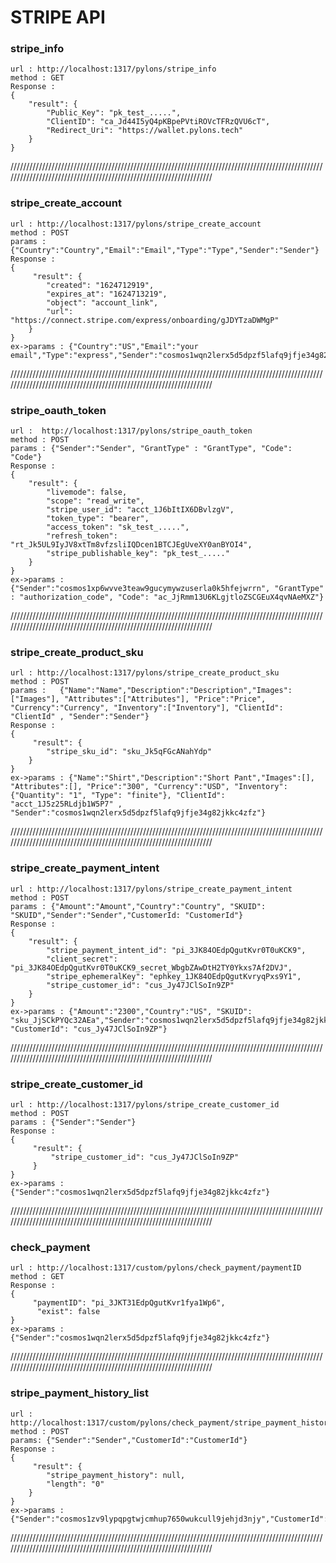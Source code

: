 # STRIPE API 
###  stripe_info  
    url : http://localhost:1317/pylons/stripe_info
    method : GET 
    Response : 
    {
        "result": {
            "Public_Key": "pk_test_.....",
            "ClientID": "ca_Jd44I5yQ4pKBpePVtiROVcTFRzQVU6cT",
            "Redirect_Uri": "https://wallet.pylons.tech"
        }
    } 
///////////////////////////////////////////////////////////////////////////////////////////////////////////////////////////////////////////////////////////////////
###  stripe_create_account  
    url : http://localhost:1317/pylons/stripe_create_account
    method : POST
    params : {"Country":"Country","Email":"Email","Type":"Type","Sender":"Sender"}
    Response : 
    {
         "result": {
	        "created": "1624712919",
	        "expires_at": "1624713219",
	        "object": "account_link",
	        "url": "https://connect.stripe.com/express/onboarding/gJDYTzaDWMgP"
	    }
    }
    ex->params : {"Country":"US","Email":"your email","Type":"express","Sender":"cosmos1wqn2lerx5d5dpzf5lafq9jfje34g82jkkc4zfz"}
///////////////////////////////////////////////////////////////////////////////////////////////////////////////////////////////////////////////////////////////////
###  stripe_oauth_token                
    url :  http://localhost:1317/pylons/stripe_oauth_token  
    method : POST
    params : {"Sender":"Sender", "GrantType" : "GrantType", "Code": "Code"}
    Response : 
    {
        "result": {
	        "livemode": false,
	        "scope": "read_write",
	        "stripe_user_id": "acct_1J6bItIX6DBvlzgV",
	        "token_type": "bearer",
	        "access_token": "sk_test_.....",
	        "refresh_token": "rt_Jk5UL9IyJV8xtTm8vfzsliIQDcen1BTCJEgUveXY0anBYOI4",
	        "stripe_publishable_key": "pk_test_....."
	    }
    }
    ex->params : {"Sender":"cosmos1xp6wvve3teaw9gucymywzuserla0k5hfejwrrn", "GrantType" : "authorization_code", "Code": "ac_JjRmm13U6KLgjtloZSCGEuX4qvNAeMXZ"}
///////////////////////////////////////////////////////////////////////////////////////////////////////////////////////////////////////////////////////////////////
 ###  stripe_create_product_sku  
    url : http://localhost:1317/pylons/stripe_create_product_sku
    method : POST
    params :   {"Name":"Name","Description":"Description","Images":["Images"], "Attributes":["Attributes"], "Price":"Price", "Currency":"Currency", "Inventory":["Inventory"], "ClientId": "ClientId" , "Sender":"Sender"}
    Response : 
    {
         "result": {
	        "stripe_sku_id": "sku_Jk5qFGcANahYdp"
	    }
    }
    ex->params : {"Name":"Shirt","Description":"Short Pant","Images":[], "Attributes":[], "Price":"300", "Currency":"USD", "Inventory":{"Quantity": "1", "Type": "finite"}, "ClientId": "acct_1J5z25RLdjb1W5P7" , "Sender":"cosmos1wqn2lerx5d5dpzf5lafq9jfje34g82jkkc4zfz"}
///////////////////////////////////////////////////////////////////////////////////////////////////////////////////////////////////////////////////////////////////
###  stripe_create_payment_intent  
    url : http://localhost:1317/pylons/stripe_create_payment_intent
    method : POST
    params : {"Amount":"Amount","Country":"Country", "SKUID": "SKUID","Sender":"Sender","CustomerId: "CustomerId"} 
    Response : 
    {
        "result": {
            "stripe_payment_intent_id": "pi_3JK84OEdpQgutKvr0T0uKCK9",
            "client_secret": "pi_3JK84OEdpQgutKvr0T0uKCK9_secret_WbgbZAwDtH2TY0Ykxs7Af2DVJ",
            "stripe_ephemeralKey": "ephkey_1JK84OEdpQgutKvryqPxs9Y1",
            "stripe_customer_id": "cus_Jy47JClSoIn9ZP"
        }
    }
    ex->params : {"Amount":"2300","Country":"US", "SKUID": "sku_JjSCkPYQc32AEa","Sender":"cosmos1wqn2lerx5d5dpzf5lafq9jfje34g82jkkc4zfz", "CustomerId": "cus_Jy47JClSoIn9ZP"} 
///////////////////////////////////////////////////////////////////////////////////////////////////////////////////////////////////////////////////////////////////
###  stripe_create_customer_id  
    url : http://localhost:1317/pylons/stripe_create_customer_id
    method : POST
    params : {"Sender":"Sender"} 
    Response : 
    {
         "result": {
             "stripe_customer_id": "cus_Jy47JClSoIn9ZP"
         }
    }
    ex->params : {"Sender":"cosmos1wqn2lerx5d5dpzf5lafq9jfje34g82jkkc4zfz"} 
///////////////////////////////////////////////////////////////////////////////////////////////////////////////////////////////////////////////////////////////////
###  check_payment  
    url : http://localhost:1317/custom/pylons/check_payment/paymentID
    method : GET 
    Response : 
    {
         "paymentID": "pi_3JKT31EdpQgutKvr1fya1Wp6",
          "exist": false
    }
    ex->params : {"Sender":"cosmos1wqn2lerx5d5dpzf5lafq9jfje34g82jkkc4zfz"} 
///////////////////////////////////////////////////////////////////////////////////////////////////////////////////////////////////////////////////////////////////
###  stripe_payment_history_list  
    url : http://localhost:1317/custom/pylons/check_payment/stripe_payment_history_list
    method : POST 
    params: {"Sender":"Sender","CustomerId":"CustomerId"} 
    Response : 
    {
         "result": {
            "stripe_payment_history": null,
            "length": "0"
        }
    }
    ex->params : {"Sender":"cosmos1zv9lypqpgtwjcmhup7650wukcull9jehjd3njy","CustomerId":"cus_JyPsIGUthoUKDk"} 
///////////////////////////////////////////////////////////////////////////////////////////////////////////////////////////////////////////////////////////////////